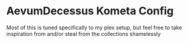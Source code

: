 # AevumDecessus Kometa Config

Most of this is tuned specifically to my plex setup, but feel free to take inspiration from and/or steal from the collections shamelessly
